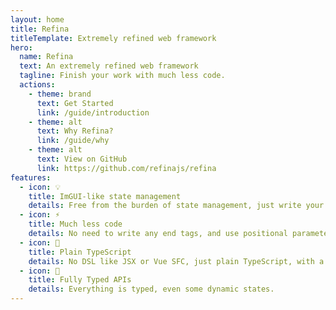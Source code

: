 ```yaml
---
layout: home
title: Refina
titleTemplate: Extremely refined web framework
hero:
  name: Refina
  text: An extremely refined web framework
  tagline: Finish your work with much less code.
  actions:
    - theme: brand
      text: Get Started
      link: /guide/introduction
    - theme: alt
      text: Why Refina?
      link: /guide/why
    - theme: alt
      text: View on GitHub
      link: https://github.com/refinajs/refina
features:
  - icon: 💡
    title: ImGUI-like state management
    details: Free from the burden of state management, just write your code.
  - icon: ⚡️
    title: Much less code
    details: No need to write any end tags, and use positional parameters instead of named parameters.
  - icon: 🔩
    title: Plain TypeScript
    details: No DSL like JSX or Vue SFC, just plain TypeScript, with a little bit comptime transformation.
  - icon: 🔑
    title: Fully Typed APIs
    details: Everything is typed, even some dynamic states.
---
```

